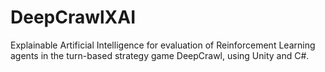 # DeepCrawlXAI
Explainable Artificial Intelligence for evaluation of Reinforcement Learning agents in the turn-based strategy game DeepCrawl, using Unity and C#.
